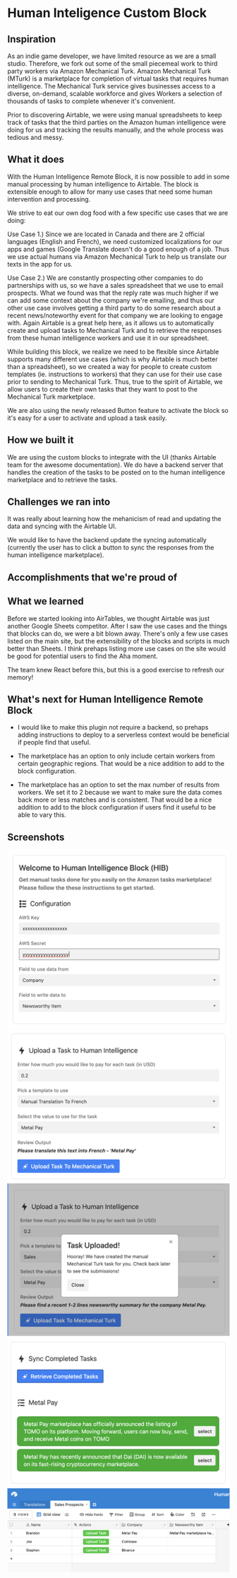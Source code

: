 # Human Inteligence Custom Block

## Inspiration
As an indie game developer, we have limited resource as we are a small studio. Therefore, we fork out some of the small piecemeal work to third party workers via Amazon Mechanical Turk. Amazon Mechanical Turk (MTurk) is a marketplace for completion of virtual tasks that requires human intelligence. The Mechanical Turk service gives businesses access to a diverse, on-demand, scalable workforce and gives Workers a selection of thousands of tasks to complete whenever it's convenient.

Prior to discovering Airtable, we were using manual spreadsheets to keep track of tasks that the third parties on the Amazon human intelligence were doing for us and tracking the results manually, and the whole process was tedious and messy.

## What it does

With the Human Intelligence Remote Block, it is now possible to add in some manual processing by human intelligence to Airtable. The block is extensible enough to allow for many use cases that need some human intervention and processing.

We strive to eat our own dog food with a few specific use cases that we are doing:

Use Case 1.) Since we are located in Canada and there are 2 official languages (English and French), we need customized localizations for our apps and games (Google Translate doesn't do a good enough of a job. Thus we use actual humans via Amazon Mechanical Turk to help us translate our texts in the app for us.

Use Case 2.) We are constantly prospecting other companies to do partnerships with us, so we have a sales spreadsheet that we use to email prospects. What we found was that the reply rate was much higher if we can add some context about the company we're emailing, and thus our other use case involves getting a third party to do some research about a recent news/noteworthy event for that company we are looking to engage with. Again Airtable is a great help here, as it allows us to automatically create and upload tasks to Mechanical Turk and to retrieve the responses from these human intelligence workers and use it in our spreadsheet.

While building this block, we realize we need to be flexible since Airtable supports many different use cases (which is why Airtable is much better than a spreadsheet), so we created a way for people to create custom templates (ie. instructions to workers) that they can use for their use case prior to sending to Mechanical Turk. Thus, true to the spirit of Airtable, we allow users to create their own tasks that they want to post to the Mechanical Turk marketplace.

We are also using the newly released Button feature to activate the block so it's easy for a user to activate and upload a task easily.

## How we built it

We are using the custom blocks to integrate with the UI (thanks Airtable team for the awesome documentation). We do have a backend server that handles the creation of the tasks to be posted on to the human intelligence marketplace and to retrieve the tasks. 

## Challenges we ran into

It was really about learning how the mehanicism of read and updating the data and syncing with the Airtable UI. 

We would like to have the backend update the syncing automatically (currently the user has to click a button to sync the responses from the human intelligence marketplace).

## Accomplishments that we're proud of

## What we learned

Before we started looking into AirTables, we thought Airtable was just another Google Sheets competitor. After I saw the use cases and the things that blocks can do, we were a bit blown away. There's only a few use cases listed on the main site, but the extensibility of the blocks and scripts is much better than Sheets. I think prehaps listing more use cases on the site would be good for potential users to find the Aha moment.

The team knew React before this, but this is a good exercise to refresh our memory!

## What's next for Human Intelligence Remote Block

- I would like to make this plugin not require a backend, so prehaps adding instructions to deploy to a serverless context would be beneficial if people find that useful.

- The marketplace has an option to only include certain workers from certain geographic regions. That would be a nice addition to add to the block configuration.

- The marketplace has an option to set the max number of results from workers. We set it to 2 because we want to make sure the data comes back more or less matches and is consistent. That would be a nice addition to add to the block configuration if users find it useful to be able to vary this.


## Screenshots

![Step 1](media/1.png)
![Step 2](media/2.png)
![Step 3](media/3.png)
![Step 4](media/4.png)
![Step 5](media/5.png)

